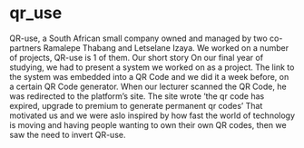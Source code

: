 # qr_use
QR-use, a South African small company owned and managed by two co-partners Ramalepe Thabang and Letselane Izaya. We worked on a number of projects, QR-use is 1 of them.  Our short story  On our final year of studying, we had to present a system we worked on as a project. The link to the system was embedded into a QR Code and we did it a week before, on a certain QR Code generator. When our lecturer scanned the QR Code, he was redirected to the platform’s site. The site wrote ‘the qr code has expired, upgrade to premium to generate permanent qr codes’  That motivated us and we were aslo inspired by how fast the world of technology is moving and having people wanting to own their own QR codes, then we saw the need to invert QR-use.
